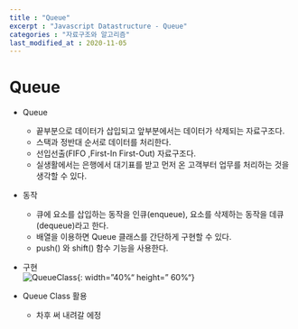 ```yaml
---
title : "Queue"
excerpt : "Javascript Datastructure - Queue"
categories : "자료구조와 알고리즘"
last_modified_at : 2020-11-05
---
```

# Queue
 - Queue  
    - 끝부분으로 데이터가 삽입되고 앞부분에서는 데이터가 삭제되는 자료구조다.  
    - 스택과 정반대 순서로 데이터를 처리한다.  
    - 선입선출(FIFO ,First-In First-Out) 자료구조다.  
    - 실생활에서는 은행에서 대기표를 받고 먼저 온 고객부터 업무를 처리하는 것을 생각할 수 있다.
      
- 동작  
    - 큐에 요소를 삽입하는 동작을 인큐(enqueue), 요소를 삭제하는 동작을 데큐(dequeue)라고 한다.
    - 배열을 이용하면 Queue 클래스를 간단하게 구현할 수 있다.  
    - push() 와 shift() 함수 기능을 사용한다.   
- 구현  
    ![QueueClass](https://user-images.githubusercontent.com/72500346/98460833-fe73d500-21ea-11eb-99be-c79f6f82dbd2.png){: width=”40%“ height=” 60%“}  
    
- Queue Class 활용  
    - 차후 써 내려갈 에정
